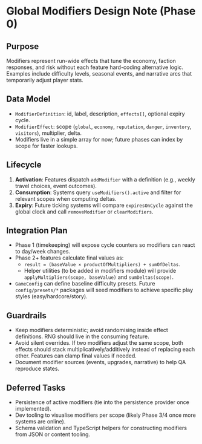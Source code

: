 # Global Modifiers Design Note (Phase 0)

## Purpose
Modifiers represent run-wide effects that tune the economy, faction responses, and risk without each feature hard-coding alternative logic. Examples include difficulty levels, seasonal events, and narrative arcs that temporarily adjust player stats.

## Data Model
- `ModifierDefinition`: id, label, description, `effects[]`, optional expiry cycle.
- `ModifierEffect`: scope (`global`, `economy`, `reputation`, `danger`, `inventory`, `visitors`), multiplier, delta.
- Modifiers live in a simple array for now; future phases can index by scope for faster lookups.

## Lifecycle
1. **Activation**: Features dispatch `addModifier` with a definition (e.g., weekly travel choices, event outcomes).
2. **Consumption**: Systems query `useModifiers().active` and filter for relevant scopes when computing deltas.
3. **Expiry**: Future ticking systems will compare `expiresOnCycle` against the global clock and call `removeModifier` or `clearModifiers`.

## Integration Plan
- Phase 1 (timekeeping) will expose cycle counters so modifiers can react to day/week changes.
- Phase 2+ features calculate final values as:
  - `result = (baseValue × productOfMultipliers) + sumOfDeltas`.
  - Helper utilities (to be added in modifiers module) will provide `applyMultipliers(scope, baseValue)` and `sumDeltas(scope)`.
- `GameConfig` can define baseline difficulty presets. Future `config/presets/*` packages will seed modifiers to achieve specific play styles (easy/hardcore/story).

## Guardrails
- Keep modifiers deterministic; avoid randomising inside effect definitions. RNG should live in the consuming feature.
- Avoid silent overrides. If two modifiers adjust the same scope, both effects should stack multiplicatively/additively instead of replacing each other. Features can clamp final values if needed.
- Document modifier sources (events, upgrades, narrative) to help QA reproduce states.

## Deferred Tasks
- Persistence of active modifiers (tie into the persistence provider once implemented).
- Dev tooling to visualise modifiers per scope (likely Phase 3/4 once more systems are online).
- Schema validation and TypeScript helpers for constructing modifiers from JSON or content tooling.
